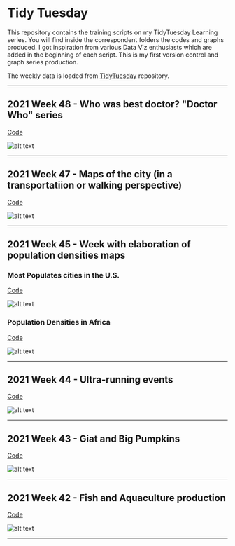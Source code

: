 # Tidy Tuesday

This repository contains the training scripts on my TidyTuesday Learning series. You will find inside the correspondent folders the codes and graphs produced. I got inspiration from various Data Viz enthusiasts which are added in the beginning of each script. This is my first version control and graph series production.

The weekly data is loaded from [TidyTuesday](https://github.com/rfordatascience/tidytuesday) repository. 

---

## 2021 Week 48 - Who was best doctor? "Doctor Who" series

[Code](https://github.com/ferreirav/TidyTuesday/blob/main/training_folder/2021_w48/2021_w48.R)

![alt text](https://github.com/ferreirav/TidyTuesday/blob/main/training_folder/2021_w48/doctor_who.png)

---

## 2021 Week 47 - Maps of the city (in a transportatiion or walking perspective)

[Code](https://github.com/ferreirav/TidyTuesday/blob/main/training_folder/2021_w47/2021_w47_map.R)

![alt text](https://github.com/ferreirav/TidyTuesday/blob/main/training_folder/2021_w47/fulham_walking_map.png)

---

## 2021 Week 45 - Week with elaboration of population densities maps

### Most Populates cities in the U.S.

[Code](https://github.com/ferreirav/TidyTuesday/blob/main/training_folder/2021_w45/2021_w45.R)

![alt text](https://github.com/ferreirav/TidyTuesday/blob/main/training_folder/2021_w45/States_most_populated_cities.png)

### Population Densities in Africa

[Code](https://github.com/ferreirav/TidyTuesday/blob/main/training_folder/2021_w45/2021_w45_2.R)

![alt text](https://github.com/ferreirav/TidyTuesday/blob/main/training_folder/2021_w45/africa_densities.png)

---

## 2021 Week 44 - Ultra-running events

[Code](https://github.com/ferreirav/TidyTuesday/blob/main/training_folder/2021_w44/2021_w44_v1.R)

![alt text](https://github.com/ferreirav/TidyTuesday/blob/main/training_folder/2021_w44/race_plot.png)

---

## 2021 Week 43 - Giat and Big Pumpkins

[Code](https://github.com/ferreirav/TidyTuesday/blob/main/training_folder/2021_w43/2021_w43_2.R)

![alt text](https://github.com/ferreirav/TidyTuesday/blob/main/training_folder/2021_w43/2021_w43_2.png)

---

## 2021 Week 42 - Fish and Aquaculture production

[Code](https://github.com/ferreirav/TidyTuesday/blob/main/training_folder/2021_w42/2021_w42.R)

![alt text](https://github.com/ferreirav/TidyTuesday/blob/main/training_folder/2021_w42/2021_w42.png)

---
